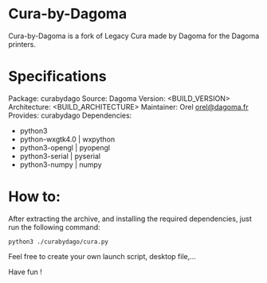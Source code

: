 # Cura-by-Dagoma
Cura-by-Dagoma is a fork of Legacy Cura made by Dagoma for the Dagoma printers.

# Specifications
Package: curabydago
Source: Dagoma
Version: <BUILD_VERSION>
Architecture: <BUILD_ARCHITECTURE>
Maintainer: Orel <orel@dagoma.fr>
Provides: curabydago
Dependencies:
* python3
* python-wxgtk4.0 | wxpython
* python3-opengl | pyopengl
* python3-serial | pyserial
* python3-numpy | numpy

# How to:
After extracting the archive, and installing the required dependencies, just run the following command:
```
python3 ./curabydago/cura.py
```
Feel free to create your own launch script, desktop file,...

Have fun !
